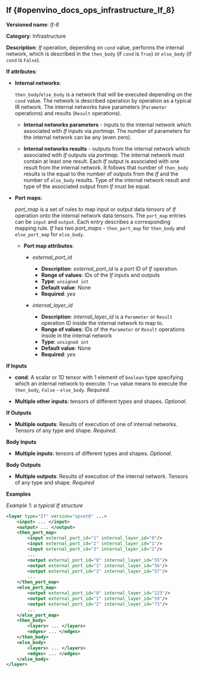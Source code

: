 ## If <a name="If"></a> {#openvino_docs_ops_infrastructure_If_8}

**Versioned name**: *If-8*

**Category**: Infrastructure

**Description**: *If* operation, depending on `cond` value, performs the internal network, which is described in the `then_body` (if `cond` is `True`) or `else_body` (if `cond` is `False`). 

**If attributes**:

* **Internal networks**:

    `then_body`/`else_body` is a network that will be executed depending on the `cond` value. The network is described operation by operation as a typical IR network. The internal networks have parameters (`Parameter` operations) and results (`Result` operations).
    
    * **Internal networks parameters** - inputs to the internal network which associated with *If* inputs via *portmap*. The number of parameters for the internal network can be any (even zero).
    
    * **Internal networks results** - outputs from the internal network which associated with *If* outputs via *portmap*. The internal network must contain at least one result. Each *If* output is associated with one result from the internal network. It follows that number of `then_body` results is the equal to the number of outputs from the *If* and the number of `else_body` results. Type of the internal network result and type of the associated output from *If* must be equal.
    

* **Port maps**:
    
    *port_map* is a set of rules to map input or output data tensors of *If* operation onto the internal network data tensors. The `port_map` entries can be `input` and `output`. Each entry describes a corresponding mapping rule. *If* has two *port_maps* - `then_port_map` for `then_body` and `else_port_map` for `else_body`.

    * **Port map attributes**:

        * *external_port_id*
            * **Description**: *external_port_id* is a port ID of *If* operation.
            * **Range of values**: IDs of the *If* inputs and outputs
            * **Type**: `unsigned int`
            * **Default value**: None
            * **Required**: *yes*

        * *internal_layer_id*

            * **Description**: *internal_layer_id* is a `Parameter` or `Result` operation ID inside the internal network to map to.
            * **Range of values**: IDs of the `Parameter` or `Result` operations inside in the internal network 
            * **Type**: `unsigned int`
            * **Default value**: None
            * **Required**: *yes*

**If Inputs**


* **cond**: A scalar or 1D tensor with 1 element of `boolean` type specifying which an internal network  to execute. `True` value means to execute the `then_body`, `False` - `else_body`. *Required*.

* **Multiple other inputs**: tensors of different types and shapes. *Optional*.

**If Outputs**

* **Multiple outputs**: Results of execution of one of internal networks. Tensors of any type and shape. *Required*.


**Body Inputs**

* **Multiple inputs**: tensors of different types and shapes. *Optional*.


**Body Outputs**

* **Multiple outputs**: Results of execution of the internal network. Tensors of any type and shape.  *Required*


**Examples**

*Example 1: a typical If structure*
```xml
<layer type="If" version="opset8" ...>
    <input> ... </input>
    <output> ... </output>
    <then_port_map>
        <input external_port_id="1" internal_layer_id="0"/>
        <input external_port_id="2" internal_layer_id="1"/>
        <input external_port_id="3" internal_layer_id="2"/>
        ...
        <output external_port_id="0" internal_layer_id="55"/>
        <output external_port_id="1" internal_layer_id="56"/>
        <output external_port_id="2" internal_layer_id="57"/>
        ...
    </then_port_map>
    <else_port_map>
        <output external_port_id="0" internal_layer_id="123"/>
        <output external_port_id="1" internal_layer_id="59"/>
        <output external_port_id="2" internal_layer_id="73"/>
        ...
    </else_port_map>
    <then_body>
        <layers> ... </layers>
        <edges> ... </edges>
    </then_body>
    <else_body>
        <layers> ... </layers>
        <edges> ... </edges>
    </else_body>
</layer>
```

